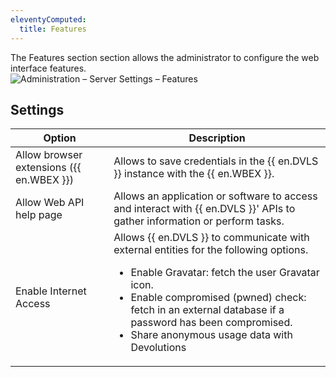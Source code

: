 ```yaml
---
eleventyComputed:
  title: Features
---
```

The Features section section allows the administrator to configure the web interface features.  
![Administration – Server Settings – Features](https://webdevolutions.azureedge.net/docs/en/server/ServerOp8042.png)

## Settings
| Option | Description                                                                                                        |
|--------|--------------------------------------------------------------------------------------------------------------------|
| Allow browser extensions ({{ en.WBEX }}) | Allows to save credentials in the {{ en.DVLS }} instance with the {{ en.WBEX }}. |
| Allow Web API help page | Allows an application or software to access and interact with {{ en.DVLS }}' APIs to gather information or perform tasks. |
| Enable Internet Access | Allows {{ en.DVLS }} to communicate with external entities for the following options.<ul><li>Enable Gravatar: fetch the user Gravatar icon.</li><li>Enable compromised (pwned) check: fetch in an external database if a password has been compromised.</li><li>Share anonymous usage data with Devolutions</li></ul> |
